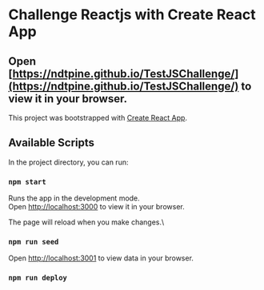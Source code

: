# Challenge Reactjs with Create React App
## Open [https://ndtpine.github.io/TestJSChallenge/](https://ndtpine.github.io/TestJSChallenge/) to view it in your browser.
This project was bootstrapped with [Create React App](https://github.com/facebook/create-react-app).

## Available Scripts

In the project directory, you can run:

### `npm start`

Runs the app in the development mode.\
Open [http://localhost:3000](http://localhost:3000) to view it in your browser.

The page will reload when you make changes.\
### `npm run seed`

Open [http://localhost:3001](http://localhost:3001) to view data in your browser.

### `npm run deploy`


